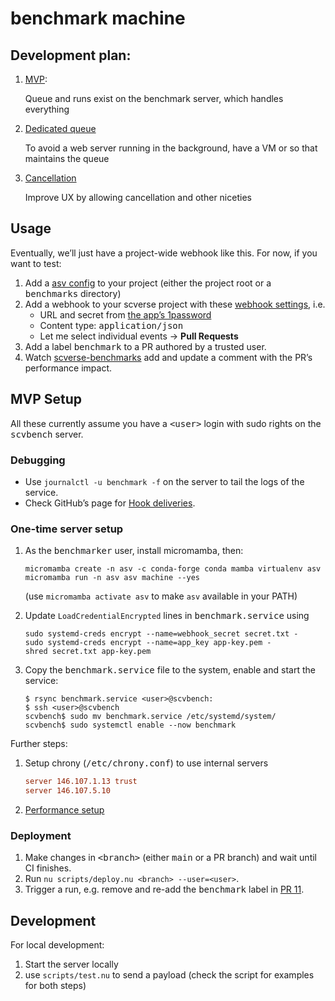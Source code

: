 # benchmark machine

## Development plan:

1. [MVP](https://github.com/scverse/benchmark/milestone/1):

   Queue and runs exist on the benchmark server, which handles everything

2. [Dedicated queue](https://github.com/scverse/benchmark/milestone/2)

   To avoid a web server running in the background, have a VM or so that maintains the queue

3. [Cancellation](https://github.com/scverse/benchmark/milestone/3)

   Improve UX by allowing cancellation and other niceties

## Usage

Eventually, we’ll just have a project-wide webhook like this. For now, if you want to test:

1. Add a [asv config][] to your project (either the project root or a <samp>benchmarks</samp> directory)
2. Add a webhook to your scverse project with these [webhook settings][], i.e.
   - URL and secret from [the app’s 1password][]
   - Content type: <samp>application/json</samp>
   - Let me select individual events → **Pull Requests**
3. Add a label <kbd>benchmark</kbd> to a PR authored by a trusted user.
4. Watch [scverse-benchmarks][] add and update a comment with the PR’s performance impact.

[asv config]: https://asv.readthedocs.io/en/v0.6.1/using.html
[webhook settings]: https://github.com/scverse/benchmark/settings/hooks/464592128
[the app’s 1password]: https://start.1password.com/open/i?a=4HRQALMH4VEWFDAIQ53YNCNIG4&v=cc6gruiwkh6shmg4mmszacgmrq&i=qz7yf6i5w52lk4gp3cnmkqodfm&h=scverse.1password.com
[scverse-benchmarks]: https://github.com/apps/scverse-benchmark

## MVP Setup

All these currently assume you have a <samp>&lt;user></samp> login with sudo rights on the <samp>scvbench</samp> server.

### Debugging

- Use `journalctl -u benchmark -f` on the server to tail the logs of the service.
- Check GitHub’s page for [Hook deliveries][].

[Hook deliveries]: https://github.com/scverse/benchmark/settings/hooks/464592128?tab=deliveries

### One-time server setup
1. As the <samp>benchmarker</samp> user, install micromamba, then:

   ```shell
   micromamba create -n asv -c conda-forge conda mamba virtualenv asv
   micromamba run -n asv asv machine --yes
   ```

   (use `micromamba activate asv` to make `asv` available in your PATH)

2. Update `LoadCredentialEncrypted` lines in <samp>benchmark.service</samp> using

   ```shell
   sudo systemd-creds encrypt --name=webhook_secret secret.txt -
   sudo systemd-creds encrypt --name=app_key app-key.pem -
   shred secret.txt app-key.pem
   ```

3. Copy the <samp>benchmark.service</samp> file to the system, enable and start the service:

   ```console
   $ rsync benchmark.service <user>@scvbench:
   $ ssh <user>@scvbench
   scvbench$ sudo mv benchmark.service /etc/systemd/system/
   scvbench$ sudo systemctl enable --now benchmark
   ```

Further steps:
1. Setup chrony (<samp>/etc/chrony.conf</samp>) to use internal servers

   ```ini
   server 146.107.1.13 trust
   server 146.107.5.10
   ```

2. [Performance setup](https://github.com/scverse/benchmark/issues/1)

### Deployment
1. Make changes in <samp>&lt;branch></samp> (either <samp>main</samp> or a PR branch) and wait until CI finishes.
2. Run `nu scripts/deploy.nu <branch> --user=<user>`.
3. Trigger a run,
   e.g. remove and re-add the <kbd>benchmark</kbd> label in [PR 11][].

[PR 11]: https://github.com/scverse/benchmark/pull/11

## Development

For local development:

1. Start the server locally
2. use `scripts/test.nu` to send a payload (check the script for examples for both steps)
